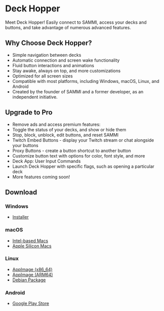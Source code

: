 # Deck Hopper

Meet Deck Hopper! Easily connect to SAMMI, access your decks and buttons, and take advantage of numerous advanced features.

## Why Choose Deck Hopper?
- Simple navigation between decks
- Automatic connection and screen wake functionality
- Fluid button interactions and animations
- Stay awake, always on top, and more customizations
- Optimized for all screen sizes
- Compatible with most platforms, including Windows, macOS, Linux, and Android
- Created by the founder of SAMMI and a former developer, as an independent initiative.

## Upgrade to Pro
- Remove ads and access premium features:
- Toggle the status of your decks, and show or hide them
- Stop, block, unblock, edit buttons, and reset SAMMI
- Twitch Embed Buttons - display your Twitch stream or chat alongside your buttons
- Proxy Buttons - create a button shortcut to another button
- Customize button text with options for color, font style, and more
- Deck App: User Input Commands
- Launch Deck Hopper with specific flags, such as opening a particular deck
- More features coming soon!

## Download

### **Windows**
- [Installer](https://github.com/christinna9031/Deck-Hopper/releases/download/v1.5.0/Deck-Hopper-Setup-1.5.0.exe)

### **macOS**
- [Intel-based Macs](https://github.com/christinna9031/Deck-Hopper/releases/download/v1.5.0/Deck-Hopper-1.5.0-x64.dmg)
- [Apple Silicon Macs](https://github.com/christinna9031/Deck-Hopper/releases/download/v1.5.0/Deck-Hopper-1.5.0-arm64.dmg)

### **Linux**
- [AppImage (x86_64)](https://github.com/christinna9031/Deck-Hopper/releases/download/v1.5.0/Deck-Hopper-1.5.0-x86_64.AppImage)
- [AppImage (ARM64)](https://github.com/christinna9031/Deck-Hopper/releases/download/v1.5.0/Deck-Hopper-1.5.0-arm64.AppImage)
- [Debian Package](https://github.com/christinna9031/Deck-Hopper/releases/download/v1.5.0/Deck-Hopper-1.5.0-arm64.deb)

### **Android**
- [Google Play Store](https://play.google.com/store/apps/details?id=ca.christinak.DeckHopper&hl=en_CA)
